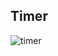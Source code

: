 ## Timer
![timer](https://user-images.githubusercontent.com/95480667/144680797-baea103f-07c7-4277-a349-6515d4f2f5bd.gif)
